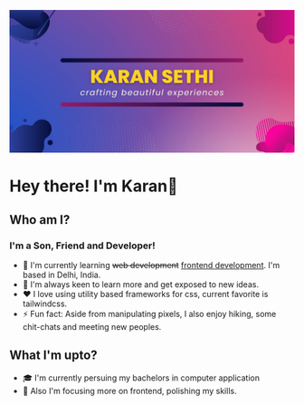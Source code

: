 ![](https://github.com/imkaranks/imkaranks/blob/main/karan-sethi-banner%20(1).jpg)
# Hey there! I'm **Karan**👋

## Who am I?
### I'm a Son, Friend and Developer!
- 🌱 I'm currently learning <del>web development</del> <ins>frontend development</ins>. I'm based in Delhi, India.
- 📗 I'm always keen to learn more and get exposed to new ideas.
- ❤️ I love using utility based frameworks for css, current favorite is tailwindcss.
- ⚡ Fun fact: Aside from manipulating pixels, I also enjoy hiking, some chit-chats and meeting new peoples.

## What I'm upto?
- 🎓 I'm currently persuing my bachelors in computer application
- 🧙 Also I'm focusing more on frontend, polishing my skills.
